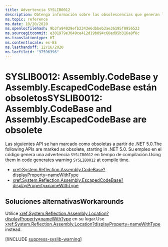 ```yaml
---
title: Advertencia SYSLIB0012
description: Obtenga información sobre las obsolescencias que generan la advertencia en tiempo de compilación SYSLIB0012.
ms.topic: reference
ms.date: 10/20/2020
ms.openlocfilehash: 9b3fa94029efb2343e6dbbeb3ae36195f0956523
ms.sourcegitcommit: e301979e3049ce412d19b094c60ed95b316a8f8c
ms.translationtype: HT
ms.contentlocale: es-ES
ms.lasthandoff: 12/16/2020
ms.locfileid: "97596396"
---
```

# <a name="syslib0012-assemblycodebase-and-assemblyescapedcodebase-are-obsolete"></a><span data-ttu-id="02585-103">SYSLIB0012: Assembly.CodeBase y Assembly.EscapedCodeBase están obsoletos</span><span class="sxs-lookup"><span data-stu-id="02585-103">SYSLIB0012: Assembly.CodeBase and Assembly.EscapedCodeBase are obsolete</span></span>

<span data-ttu-id="02585-104">Las siguientes API se han marcado como obsoletas a partir de .NET 5.0.</span><span class="sxs-lookup"><span data-stu-id="02585-104">The following APIs are marked as obsolete, starting in .NET 5.0.</span></span> <span data-ttu-id="02585-105">Su empleo en el código genera una advertencia `SYSLIB0012` en tiempo de compilación.</span><span class="sxs-lookup"><span data-stu-id="02585-105">Using them in code generates warning `SYSLIB0012` at compile time.</span></span>

- <xref:System.Reflection.Assembly.CodeBase?displayProperty=nameWithType>
- <xref:System.Reflection.Assembly.EscapedCodeBase?displayProperty=nameWithType>

## <a name="workarounds"></a><span data-ttu-id="02585-106">Soluciones alternativas</span><span class="sxs-lookup"><span data-stu-id="02585-106">Workarounds</span></span>

<span data-ttu-id="02585-107">Utilice <xref:System.Reflection.Assembly.Location?displayProperty=nameWithType> en su lugar.</span><span class="sxs-lookup"><span data-stu-id="02585-107">Use <xref:System.Reflection.Assembly.Location?displayProperty=nameWithType> instead.</span></span>

[!INCLUDE [suppress-syslib-warning](../../../../includes/suppress-syslib-warning.md)]
